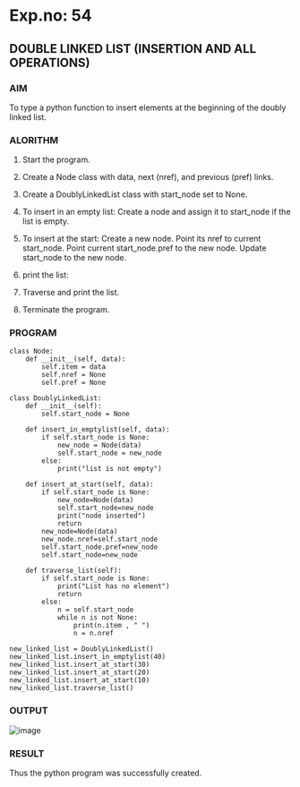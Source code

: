 # Exp.no: 54
## DOUBLE LINKED LIST (INSERTION AND ALL OPERATIONS)

### AIM

To type a python function to insert elements at the beginning of the doubly linked list. 

### ALORITHM 

1. Start the program.

2. Create a Node class with data, next (nref), and previous (pref) links.

3. Create a DoublyLinkedList class with start_node set to None.

4. To insert in an empty list:
   Create a node and assign it to start_node if the list is empty.

5. To insert at the start:
   Create a new node.
   Point its nref to current start_node.
   Point current start_node.pref to the new node.
   Update start_node to the new node.

6. print the list:

7. Traverse and print the list.

8. Terminate the program.
   
### PROGRAM

```
class Node:
    def __init__(self, data):
        self.item = data
        self.nref = None
        self.pref = None

class DoublyLinkedList:
    def __init__(self):
        self.start_node = None

    def insert_in_emptylist(self, data):
        if self.start_node is None:
            new_node = Node(data)
            self.start_node = new_node
        else:
            print("list is not empty")
            
    def insert_at_start(self, data):
        if self.start_node is None:
            new_node=Node(data)
            self.start_node=new_node
            print("node inserted")
            return
        new_node=Node(data)
        new_node.nref=self.start_node
        self.start_node.pref=new_node
        self.start_node=new_node
        
    def traverse_list(self):
        if self.start_node is None:
            print("List has no element")
            return
        else:
            n = self.start_node
            while n is not None:
                print(n.item , " ")
                n = n.nref
                
new_linked_list = DoublyLinkedList()
new_linked_list.insert_in_emptylist(40)
new_linked_list.insert_at_start(30)
new_linked_list.insert_at_start(20)
new_linked_list.insert_at_start(10)
new_linked_list.traverse_list()
```

### OUTPUT

![image](https://github.com/user-attachments/assets/12297de1-a2ac-4e1f-84a2-e130ef23110e)

### RESULT
Thus the python program was successfully created.
